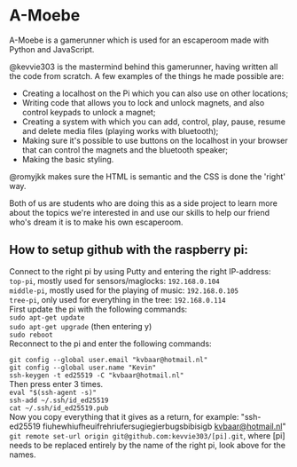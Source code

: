 # A-Moebe

A-Moebe is a gamerunner which is used for an escaperoom made with Python and JavaScript.

@kevvie303 is the mastermind behind this gamerunner, having written all the code from scratch. A few examples of the things he made possible are:
* Creating a localhost on the Pi which you can also use on other locations;
* Writing code that allows you to lock and unlock magnets, and also control keypads to unlock a magnet;
* Creating a system with which you can add, control, play, pause, resume and delete media files (playing works with bluetooth);
* Making sure it's possible to use buttons on the localhost in your browser that can control the magnets and the bluetooth speaker;
* Making the basic styling.
  
@romyjkk makes sure the HTML is semantic and the CSS is done the 'right' way.

Both of us are students who are doing this as a side project to learn more about the topics we're interested in and use our skills to help our friend who's dream it is to make his own escaperoom.  

## How to setup github with the raspberry pi:  
Connect to the right pi by using Putty and entering the right IP-address:  
`top-pi`, mostly used for sensors/maglocks: `192.168.0.104`  
`middle-pi`, mostly used for the playing of music: `192.168.0.105`  
`tree-pi`, only used for everything in the tree: `192.168.0.114`  
First update the pi with the following commands:  
`sudo apt-get update`  
`sudo apt-get upgrade` (then entering y)  
`sudo reboot`  
Reconnect to the pi and enter the following commands:  

`git config --global user.email "kvbaar@hotmail.nl"`  
`git config --global user.name "Kevin"`  
`ssh-keygen -t ed25519 -C "kvbaar@hotmail.nl"`  
Then press enter 3 times.  
`eval "$(ssh-agent -s)"`  
`ssh-add ~/.ssh/id_ed25519`  
`cat ~/.ssh/id_ed25519.pub`  
Now you copy everything that it gives as a return, for example: "ssh-ed25519 fiuhewhiufheuifrehriufersugiegierbugsbibisigb kvbaar@hotmail.nl"  
`git remote set-url origin git@github.com:kevvie303/[pi].git`, where [pi] needs to be replaced entirely by the name of the right pi, look above for the names.  

